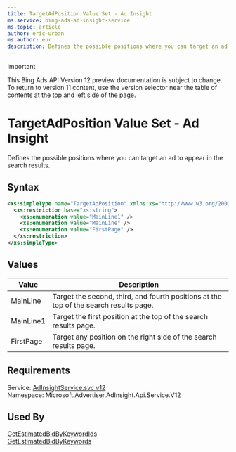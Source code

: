 ```yaml
---
title: TargetAdPosition Value Set - Ad Insight
ms.service: bing-ads-ad-insight-service
ms.topic: article
author: eric-urban
ms.author: eur
description: Defines the possible positions where you can target an ad to appear in the search results.
---
```

> [!IMPORTANT]
> This Bing Ads API Version 12 preview documentation is subject to change. To return to version 11 content, use the version selector near the table of contents at the top and left side of the page.

# TargetAdPosition Value Set - Ad Insight
Defines the possible positions where you can target an ad to appear in the search results.

## Syntax
```xml
<xs:simpleType name="TargetAdPosition" xmlns:xs="http://www.w3.org/2001/XMLSchema">
  <xs:restriction base="xs:string">
    <xs:enumeration value="MainLine1" />
    <xs:enumeration value="MainLine" />
    <xs:enumeration value="FirstPage" />
  </xs:restriction>
</xs:simpleType>
```

## <a name="values"></a>Values

|Value|Description|
|-----------|---------------|
|<a name="mainline"></a>MainLine|Target the second, third, and fourth positions at the top of the search results page.|
|<a name="mainline1"></a>MainLine1|Target the first position at the top of the search results page.|
|<a name="firstpage"></a>FirstPage|Target any position on the right side of the search results page.|

## Requirements
Service: [AdInsightService.svc v12](https://adinsight.api.bingads.microsoft.com/Api/Advertiser/AdInsight/v12/AdInsightService.svc)  
Namespace: Microsoft.Advertiser.AdInsight.Api.Service.V12  

## Used By
[GetEstimatedBidByKeywordIds](getestimatedbidbykeywordids.md)  
[GetEstimatedBidByKeywords](getestimatedbidbykeywords.md)  
